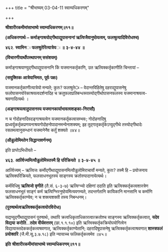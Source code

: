 +++
title = "श्रीभाष्यम् 03-04-11 स्वाम्यधिकरणम्"

+++


**श्रीशारीरकमीमांसाभाष्ये** **स्वाम्यधिकरणम्॥११॥**

**(अधिकरणार्थः – कर्माङ्गाश्रयोद्गीथाद्युपासनानां ऋत्विजैवानुष्ठेयत्वम्, फलश्रुत्यादिविरोधश्च)**

**४६२**. **स्वामिन**ः **फलश्रुतेरित्यात्रेय**ः **॥** **३**–**४**–**४४** **॥**

**(विचारणीयार्थोपस्थापनम् ससंशयम्)**

कर्माङ्गाश्रयाण्युद्गीथाद्युपासनानि किं यजमानकर्तृकाणि, उत ऋत्विक्कर्तृकाणीति चिन्तायां –

**(सयुक्तिकः आत्रेयाभिमतः, पूर्वः पक्षः)**

यजमानकर्तृकाणीत्यात्रेयो मन्यते; कुतः? फलश्रुते**ः** – वेदान्तविहितेषु दहराद्युपासनेषु फलोपासनयोरेकाश्रयत्वदर्शनादिह च क्रतुफलाप्रतिबन्धरूपस्योद्गीथोपासनफलस्य यजमानाश्रयत्व- श्रवणादित्यर्थः ।

**(अङ्गाश्रयत्वादुपासनस्य यजमानकार्याभावत्वशङ्का-निरासौ)**

न च गोदोहनादिवदङ्गाश्रयत्वेन यजमानकर्तृकत्वासम्भवः; गोदोहनादिषु ह्यध्वर्युकर्तृकप्रणयनाश्रयगोदोहनोपादानमन्येनाशक्यम्; इह तूद्गातृकर्तृकेऽप्युद्गीथे तस्योद्गीथादेः रसतमत्वानुसन्धानं यजमानेनैव कर्तुं शक्यते ॥४४॥

**(औडुलोमिमतेन सिद्धान्तवर्णनम्)**

इति प्राप्तेऽभिधीयते –

**४६३**. **आर्त्विज्यमित्यौडुलोमिस्तस्मै** **हि** **परिक्रियते** **॥** **३**–**४**–**४५** **॥**

आर्त्विज्यम् – ऋत्विजः कर्मोद्गीथाद्युपासनमित्यौडुलोमिराचार्यो मन्यते, कुतः? तस्मै हि – प्रयोजनाय ऋत्विक्परिक्रियते, फलसाधनभूतस्य साङ्गस्य क्रतोरुपादानायेत्यर्थः।

कर्मविधिषु **ऋत्विजो** **वृणीते** (तै.सं. ६-३-७) ऋत्विग्भ्यो दक्षिणां ददाति इति ऋत्विक्कर्तृकत्वशास्त्रेण फलसाधनभूतं साङ्गं कर्म ऋत्विग्भिरनुष्ठेयमित्यवगम्यते, तदन्तर्गतानि कायिकानि मानसानि च कर्माणि ऋत्विक्कर्तृकाण्येव; न च शक्त्यशक्ती तस्य निबन्धनम्।

**(पुरुषार्थत्वऋत्विक्कर्तृकत्वयोरविरोधः)**

यद्यप्युद्गीथाद्युपासनं पुरुषार्थः, तथापि क्रत्वधिकृताधिकारत्वात्क्रतोश्च साङ्गस्य ऋत्विक्कर्तृकत्वात्, **यदेव** **विद्यया** **करोति**…**तदेव** **वीर्यवत्तरम्** (छा.१.१.१०) इति ऋत्त्विक्कर्तृकक्रियोपयोगित्वेन विद्यायास्तदेककर्तृकत्वश्रवणात्, ऋत्विक्कर्तृकाण्येतानि; दहरादिषूपासनेषु ऋत्विक्कर्तृकत्वाश्रवणात्
**शास्त्रफलं** **प्रयोक्तरि** (जै.मी.सू.३.७.१८) इति न्यायाच्च फलिकर्तृकत्वमेव ॥४५॥

**इति** **श्रीशारीरकमीमांसाभाष्ये** **स्वाम्यधिकरणम्॥११॥**


